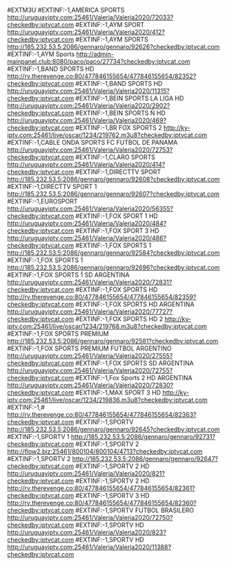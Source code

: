 #EXTM3U
#EXTINF:-1,AMERICA SPORTS
http://uruguayiptv.com:25461/Valeria/Valeria2020/72033?checkedby:iptvcat.com
#EXTINF:-1,AYM SPORT
http://uruguayiptv.com:25461/Valeria/Valeria2020/412?checkedby:iptvcat.com
#EXTINF:-1,AYM SPORTS
http://185.232.53.5:2086/gennaro/gennaro/92626?checkedby:iptvcat.com
#EXTINF:-1,AYM Sports
http://admin-mainpanel.club:8080/paco/paco/27734?checkedby:iptvcat.com
#EXTINF:-1,BAND SPORTS HD
http://rv.therevenge.co:80/477846155654/477846155654/82352?checkedby:iptvcat.com
#EXTINF:-1,BAND SPORTS HD
http://uruguayiptv.com:25461/Valeria/Valeria2020/11315?checkedby:iptvcat.com
#EXTINF:-1,BEIN SPORTS LA LIGA HD
http://uruguayiptv.com:25461/Valeria/Valeria2020/2902?checkedby:iptvcat.com
#EXTINF:-1,BEIN SPORTS Ñ HD
http://uruguayiptv.com:25461/Valeria/Valeria2020/469?checkedby:iptvcat.com
#EXTINF:-1,BR FOX SPORTS 2
http://ky-iptv.com:25461/live/oscar/1234/219762.m3u8?checkedby:iptvcat.com
#EXTINF:-1,CABLE ONDA SPORTS  FC FUTBOL DE PANAMA
http://uruguayiptv.com:25461/Valeria/Valeria2020/72753?checkedby:iptvcat.com
#EXTINF:-1,CLARO SPORTS
http://uruguayiptv.com:25461/Valeria/Valeria2020/414?checkedby:iptvcat.com
#EXTINF:-1,DIRECTTV SPORT
http://185.232.53.5:2086/gennaro/gennaro/92608?checkedby:iptvcat.com
#EXTINF:-1,DIRECTTV SPORT 1
http://185.232.53.5:2086/gennaro/gennaro/92607?checkedby:iptvcat.com
#EXTINF:-1,EUROSPORT
http://uruguayiptv.com:25461/Valeria/Valeria2020/56355?checkedby:iptvcat.com
#EXTINF:-1,FOX SPORT 1 HD
http://uruguayiptv.com:25461/Valeria/Valeria2020/484?checkedby:iptvcat.com
#EXTINF:-1,FOX SPORT 3 HD
http://uruguayiptv.com:25461/Valeria/Valeria2020/486?checkedby:iptvcat.com
#EXTINF:-1,FOX SPORTS 1
http://185.232.53.5:2086/gennaro/gennaro/92584?checkedby:iptvcat.com
#EXTINF:-1,FOX SPORTS 1
http://185.232.53.5:2086/gennaro/gennaro/92696?checkedby:iptvcat.com
#EXTINF:-1,FOX SPORTS 1 SD ARGENTINA
http://uruguayiptv.com:25461/Valeria/Valeria2020/72831?checkedby:iptvcat.com
#EXTINF:-1,FOX SPORTS HD
http://rv.therevenge.co:80/477846155654/477846155654/82359?checkedby:iptvcat.com
#EXTINF:-1,FOX SPORTS HD  ARGENTINA
http://uruguayiptv.com:25461/Valeria/Valeria2020/77727?checkedby:iptvcat.com
#EXTINF:-1,FOX SPORTS HD 2
http://ky-iptv.com:25461/live/oscar/1234/219768.m3u8?checkedby:iptvcat.com
#EXTINF:-1,FOX SPORTS PREMIUM
http://185.232.53.5:2086/gennaro/gennaro/92581?checkedby:iptvcat.com
#EXTINF:-1,FOX SPORTS PREMIUM FUTBOL ARGENTINO
http://uruguayiptv.com:25461/Valeria/Valeria2020/27555?checkedby:iptvcat.com
#EXTINF:-1,FOX SPORTS SD ARGENTINA
http://uruguayiptv.com:25461/Valeria/Valeria2020/72755?checkedby:iptvcat.com
#EXTINF:-1,Fox Sports 2 HD ARGENTINA
http://uruguayiptv.com:25461/Valeria/Valeria2020/72830?checkedby:iptvcat.com
#EXTINF:-1,MAX SPORT 3 HD
http://ky-iptv.com:25461/live/oscar/1234/219836.m3u8?checkedby:iptvcat.com
#EXTINF:-1,#
http://rv.therevenge.co:80/477846155654/477846155654/82363?checkedby:iptvcat.com
#EXTINF:-1,SPORTV
http://185.232.53.5:2086/gennaro/gennaro/92645?checkedby:iptvcat.com
#EXTINF:-1,SPORTV 1
http://185.232.53.5:2086/gennaro/gennaro/92731?checkedby:iptvcat.com
#EXTINF:-1,SPORTV 2
http://flow2.biz:25461/800104/800104/4713?checkedby:iptvcat.com
#EXTINF:-1,SPORTV 2
http://185.232.53.5:2086/gennaro/gennaro/92647?checkedby:iptvcat.com
#EXTINF:-1,SPORTV 2 HD
http://uruguayiptv.com:25461/Valeria/Valeria2020/821?checkedby:iptvcat.com
#EXTINF:-1,SPORTV 2 HD
http://rv.therevenge.co:80/477846155654/477846155654/82361?checkedby:iptvcat.com
#EXTINF:-1,SPORTV 3 HD
http://rv.therevenge.co:80/477846155654/477846155654/82360?checkedby:iptvcat.com
#EXTINF:-1,SPORTV FUTBOL BRASILERO
http://uruguayiptv.com:25461/Valeria/Valeria2020/72750?checkedby:iptvcat.com
#EXTINF:-1,SPORTV HD
http://uruguayiptv.com:25461/Valeria/Valeria2020/823?checkedby:iptvcat.com
#EXTINF:-1,SPORTV HD
http://uruguayiptv.com:25461/Valeria/Valeria2020/11388?checkedby:iptvcat.com
